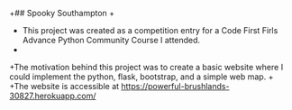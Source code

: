+## Spooky Southampton
+
+ This project was created as a competition entry for a Code First Firls Advance Python Community Course I attended.
+
+The motivation behind this project was to create a basic website where I could implement the python, flask, bootstrap, and a simple web map.
+
+The website is accessible at https://powerful-brushlands-30827.herokuapp.com/
